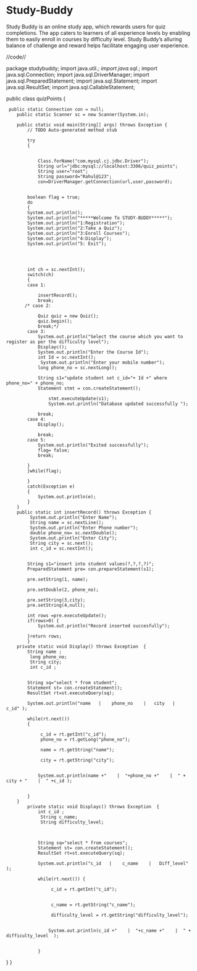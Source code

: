 # Study-Buddy
Study Buddy is an online study app, which rewards users for quiz completions. The app caters to learners of all experience levels by enabling them to easily enroll in courses by difficulty level. Study Buddy’s alluring balance of challenge and reward helps facilitate engaging user experience.


//code//

package studybuddy;
import java.util.*;
import java.sql.*;
import java.sql.Connection;
import java.sql.DriverManager;
import java.sql.PreparedStatement;
import java.sql.Statement;
import java.sql.ResultSet;
import java.sql.CallableStatement;


public class quizPoints {
	
	 public static Connection con = null;
		public static Scanner sc = new Scanner(System.in);
		
		public static void main(String[] args) throws Exception {
			// TODO Auto-generated method stub
		
			try
			{
			
			
				Class.forName("com.mysql.cj.jdbc.Driver");
				String url="jdbc:mysql://localhost:3306/quiz_points";
				String user="root";
				String password="Rahul@123";
				con=DriverManager.getConnection(url,user,password);	
				
				
			boolean flag = true;	
			do
			{
			System.out.println();
			System.out.println("*****Welcome To STUDY-BUDDY*****");
			System.out.println("1:Registration");
			System.out.println("2:Take a Quiz");
			System.out.println("3:Enroll Courses");
			System.out.println("4:Display");
			System.out.println("5: Exit");
			
			
			 
			
			int ch = sc.nextInt();
			switch(ch)
			{
			case 1: 
				
				insertRecord();
				break;
	       /* case 2: 
				
	        	Quiz quiz = new Quiz();
	            quiz.begin();
				break;*/
	        case 3:
	        	System.out.println("Select the course which you want to register as per the difficulty level");
	        	Displayc();
	        	System.out.println("Enter the Course Id");
	        	int Id = sc.nextInt();
	        	 System.out.println("Enter your mobile number");
	            long phone_no = sc.nextLong();
	        	
	            String s1="update student set c_id="+ Id +" where phone_no=" + phone_no;
	            Statement stmt = con.createStatement();
	                
	                stmt.executeUpdate(s1);
	                System.out.println("Database updated successfully ");
	    		
	        	break;
	        case 4:
	        	Display();
	        	
	        	break;
	        case 5:
	        	System.out.println("Exited successfully");
	        	flag= false;
	        	break;
	        	
			}
			}while(flag);
			
			}
			catch(Exception e)
			{
				System.out.println(e);
			}
		}
		public static int insertRecord() throws Exception {
			 System.out.println("Enter Name");
			 String name = sc.nextLine();
			 System.out.println("Enter Phone number");
			 double phone_no= sc.nextDouble();
			 System.out.println("Enter City");
			 String city = sc.next();
			 int c_id = sc.nextInt();
			 
			 
			String s1="insert into student values(?,?,?,?)";
			PreparedStatement pre= con.prepareStatement(s1);
		
			pre.setString(1, name);
			
			pre.setDouble(2, phone_no);
			
			pre.setString(3,city);
			pre.setString(4,null);
			
			int rows =pre.executeUpdate();
			if(rows>0) {
				System.out.println("Record inserted succesfully");
				
			}return rows;
			}
		private static void Display() throws Exception  {
			String name ;
			 long phone_no;
			 String city;
			 int c_id ;
			 
			 
			String sq="select * from student";
			Statement st= con.createStatement();
			ResultSet rt=st.executeQuery(sq);
			
			System.out.println("name   |    phone_no    |   city   |    c_id" );
			
			while(rt.next()) 
			{
				
				 c_id = rt.getInt("c_id");
				 phone_no = rt.getLong("phone_no");
				
				 name = rt.getString("name");
				
				 city = rt.getString("city");
				
				
				System.out.println(name +"    |  "+phone_no +"    |  " + city + "    |  " +c_id );
				
				
			}
		}
			private static void Displayc() throws Exception  {
				int c_id ;
				 String c_name;
				 String difficulty_level;
				
				 
				 
				String sq="select * from courses";
				Statement st= con.createStatement();
				ResultSet rt=st.executeQuery(sq);
				
				System.out.println("c_id   |    c_name    |   Diff_level" );
				  
				while(rt.next()) {
					
					 c_id = rt.getInt("c_id");
					 
					
					 c_name = rt.getString("c_name");
					
					 difficulty_level = rt.getString("difficulty_level");
					
					
					System.out.println(c_id +"    |  "+c_name +"    |  " + difficulty_level  );
					
					
				} 
}
}

	
		
	



